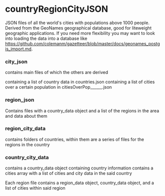 # countryRegionCityJSON
JSON files of all the world's cities with populations above 1000 people. Derived from the GeoNames geographical database, good for liteweight geographic applications. If you need more flexibility you may want to look into loading the data into a database like https://github.com/colemanm/gazetteer/blob/master/docs/geonames_postgis_import.md.

### city_json
contains main files of which the others are derived

containing a list of country data in countries.json
containing a list of cities over a certain population in citiesOverPop______.json

### region_json
Contains files with a country_data object and a list of the regions in the area and data about them

### region_city_data
contains folders of countries, within them are a series of files for the regions in the country

### country_city_data
contains a country_data object containing country information 
contains a cities array with a list of cities and city data in the said country 

Each region file contains a region_data object, country_data object, and a list of cities within said region
